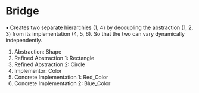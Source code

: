 # Bridge

•	Creates two separate hierarchies (1, 4) by decoupling the abstraction (1, 2, 3) from its implementation (4, 5, 6). So that the two can vary dynamically independently.
1.	Abstraction: Shape
2.	Refined Abstraction 1: Rectangle
3.	Refined Abstraction 2: Circle
4.	Implementor: Color
5.	Concrete Implementation 1: Red_Color
6.	Concrete Implementation 2: Blue_Color
